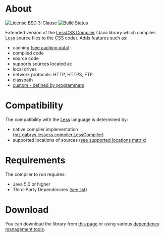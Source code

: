 # About
[![License BSD 3-Clause](https://img.shields.io/badge/license-BSD%203--Clause-blue.svg)](http://lesscss-extended-compiler.projects.gabrys.biz/license.txt)
[![Build Status](https://travis-ci.org/gabrysbiz/lesscss-extended-compiler.svg?branch=develop)](https://travis-ci.org/gabrysbiz/lesscss-extended-compiler)

Extended version of the [LessCSS Compiler](http://lesscss-compiler.projects.gabrys.biz/)
(Java library which compiles [Less](http://lesscss.org/) source files to the [CSS](http://www.w3.org/Style/CSS/) code).
Adds features such as:
* caching ([see caching data](http://lesscss-extended-compiler.projects.gabrys.biz/LATEST/caching-data.html)):
 * compiled code
 * source code
* supports sources located at:
 * local drives
 * network protocols: HTTP, HTTPS, FTP
 * classpath
 * [custom - defined by programmers](http://lesscss-compiler.projects.gabrys.biz/LATEST/locations.html#custom)
 
# Compatibility
The compatibility with the [Less](http://lesscss.org/) language is determined by:
* native compiler implementation ([biz.gabrys.lesscss.compiler.LessCompiler](http://lesscss-compiler.projects.gabrys.biz/1.2.1/apidocs/index.html?biz/gabrys/lesscss/compiler/LessCompiler.html))
* supported locations of sources ([see supported locations matrix](http://lesscss-extended-compiler.projects.gabrys.biz/LATEST/locations.html#matrix))

# Requirements
The compiler to run requires:
* Java 5.0 or higher
* Third-Party Dependencies ([see list](http://lesscss-extended-compiler.projects.gabrys.biz/LATEST/dependencies.html))

# Download
You can download the library from [this page](http://lesscss-extended-compiler.projects.gabrys.biz/LATEST/download.html)
or using various [dependency management tools](http://lesscss-extended-compiler.projects.gabrys.biz/LATEST/dependency-info.html).
